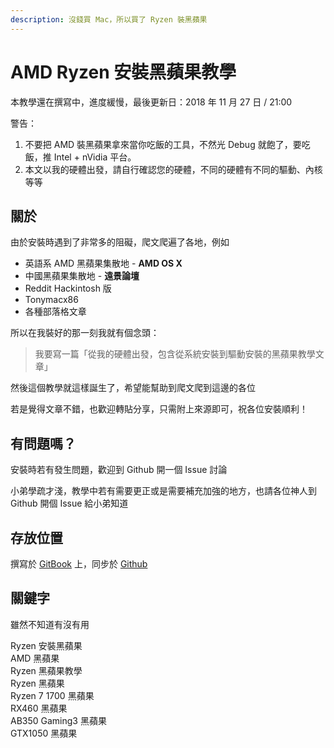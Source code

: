 ```yaml
---
description: 沒錢買 Mac，所以買了 Ryzen 裝黑蘋果
---
```


# AMD Ryzen 安裝黑蘋果教學

本教學還在撰寫中，進度緩慢，最後更新日：2018 年 11 月 27 日 / 21:00

警告：

1. 不要把 AMD 裝黑蘋果拿來當你吃飯的工具，不然光 Debug 就飽了，要吃飯，推 Intel + nVidia 平台。
2. 本文以我的硬體出發，請自行確認您的硬體，不同的硬體有不同的驅動、內核等等

## 關於

由於安裝時遇到了非常多的阻礙，爬文爬遍了各地，例如

* 英語系 AMD 黑蘋果集散地 - **AMD OS X**
* 中國黑蘋果集散地 - **遠景論壇**
* Reddit Hackintosh 版
* Tonymacx86
* 各種部落格文章

所以在我裝好的那一刻我就有個念頭：

> 我要寫一篇「從我的硬體出發，包含從系統安裝到驅動安裝的黑蘋果教學文章」

然後這個教學就這樣誕生了，希望能幫助到爬文爬到這邊的各位

若是覺得文章不錯，也歡迎轉貼分享，只需附上來源即可，祝各位安裝順利！

## 有問題嗎？

安裝時若有發生問題，歡迎到 Github 開一個  Issue 討論

小弟學疏才淺，教學中若有需要更正或是需要補充加強的地方，也請各位神人到 Github 開個 Issue 給小弟知道

## 存放位置

撰寫於 [GitBook](https://mtwstudio.gitbook.io/ryzentosh) 上，同步於 [Github](https://github.com/MrNegativeTW/Ryzen-Hackintosh-Tutorial)

## 關鍵字

雖然不知道有沒有用

Ryzen 安裝黑蘋果  
AMD 黑蘋果  
Ryzen 黑蘋果教學  
Ryzen 黑蘋果  
Ryzen 7 1700 黑蘋果   
RX460 黑蘋果  
AB350 Gaming3 黑蘋果  
GTX1050 黑蘋果  



